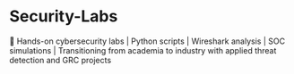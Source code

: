 # Security-Labs
🔐 Hands-on cybersecurity labs | Python scripts | Wireshark analysis | SOC simulations | Transitioning from academia to industry with applied threat detection and GRC projects
